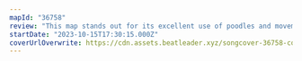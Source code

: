 ```yaml
---
mapId: "36758"
review: "This map stands out for its excellent use of poodles and movement in the environment. With several varying styles between standard and lawless; from poodles, to fitbeat, to acc; you're sure to find something enjoyable!"
startDate: "2023-10-15T17:30:15.000Z"
coverUrlOverwrite: https://cdn.assets.beatleader.xyz/songcover-36758-cover.jpg
---
```

